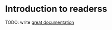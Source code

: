 # Introduction to readerss

TODO: write [great documentation](http://jacobian.org/writing/what-to-write/)
